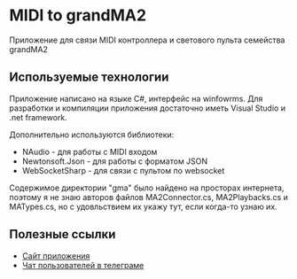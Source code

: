 # MIDI to grandMA2
Приложение для связи MIDI контроллера и светового пульта семейства grandMA2

## Используемые технологии
Приложение написано на языке C#, интерфейс на winfowrms. Для разработки и компиляции приложения достаточно иметь Visual Studio и .net framework.

Дополнительно используются библиотеки:

- NAudio - для работы с MIDI входом
- Newtonsoft.Json - для работы с форматом JSON
- WebSocketSharp - для связи с пультом по websocket

Содержимое директории "gma" было найдено на просторах интернета, поэтому я не знаю авторов файлов MA2Connector.cs, MA2Playbacks.cs и MATypes.cs, но с удовльствием их укажу тут, если когда-то узнаю их.

## Полезные ссылки
- [Сайт приложения](https://midigma.com)
- [Чат пользователей в телеграме](https://t.me/midi2gma)